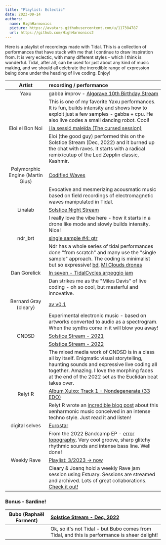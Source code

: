 ```yaml
---
title: "Playlist: Eclectic"
date: 2023-09-14
authors:
  name: HighHarmonics
  picture: https://avatars.githubusercontent.com/u/117384787
  url: https://github.com/HighHarmonics2
---
```


<!-- TODO: author? -->

Here is a playlist of recordings made with Tidal. This is a collection of performances that have stuck with me that I continue to draw inspiration from. It is very eclectic, with many different styles - which I think is wonderful. Tidal, after all, can be used for just about any kind of music making, and we should all celebrate the incredible range of expression being done under the heading of live coding. Enjoy!


| Artist  |  recording / performance |
| :--------:    | :---------- |
| Yaxu | gabba improv - [Algorave 10th Birthday Stream](https://www.youtube.com/watch?v=AkZl2uVO4S0&t=85s) |
|  | This is one of my favorite Yaxu performances. It is fun, builds intensity and shows how to exploit just a few samples - gabba + cpu. He also live codes a small dancing robot. Cool! |
| Eloi el Bon Noi | [i la sessió maleïda (The cursed session)](https://www.youtube.com/watch?v=rKmHFpXU63k) |
|  | Eloi (the good guy) performed this on the Solstice Stream (Dec, 2022) and it burned up the chat with raves. It starts with a radical remix/cutup of the Led Zepplin classic, Kashmir. |
| Polymorphic Engine (Martin Gius) | [Codified Waves](https://www.youtube.com/watch?v=ieQ7fA7ah3s&t=59s) |
|  | Evocative and mesmerizing acousmatic music based on field recordings of electromagnetic waves manipulated in Tidal. |
| Linalab | [Solstice Night Stream](https://www.youtube.com/watch?v=DNRZ6u2ksRI&t=65s) |
|  | I really love the vibe here - how it starts in a drone like mode and slowly builds intensity. Nice! |
| ndr_brt | [single sample #4: gtr](https://www.youtube.com/watch?v=XYk096aDOcU&t=55s) |
|  | Ndr has a whole series of tidal performances done "from scratch" and many use the "single sample" approach. The coding is minimalist but so expressive! [bd](https://www.youtube.com/watch?v=mc63VZ-biAo), [MI Clouds drones](https://www.youtube.com/watch?v=Zk3ICtit3tM&t=79s) |
| Dan Gorelick| [In seven - TidalCycles arpeggio jam](https://www.youtube.com/watch?v=WisMIMdnQ2A) |
|  | Dan strikes me as the "Miles Davis" of live coding - oh so cool, but masterful and innovative. |
| Bernard Gray (cleary)| [av v0.1](https://www.youtube.com/watch?v=oTnmjeVGE3g) |
|  | Experimental electronic music - based on artworks converted to audio as a spectrogram. When the synths come in it will blow you away! |
| CNDSD | [Solstice Stream - 2021](https://www.youtube.com/watch?v=sdT9iefP3vg&t=18s) |
|  | [Solstice Stream - 2022](https://www.youtube.com/watch?v=977AbvG2s04&t=118s) |
|  | The mixed media work of CNDSD is in a class all by itself. Enigmatic visual storytelling, haunting sounds and expressive live coding all together. Amazing. I love the morphing faces at the end of the 2022 set as the Euclidan beat takes over. |
| Relyt R | [Album Xuixo: Track 1 - Nondegenerate (33 EDO) ](https://relytr.bandcamp.com/album/xuixo) |
|  | Relyt R wrote an [incredible blog post](https://tidalcycles.org/blog/blog_topic_relyt_r_xuixo) about this xenharmonic music conceived in an intense techno style. Just read it and listen! |
| digital selves | [Eurostar](https://cherche-encore.bandcamp.com/track/eurostar-2) |
|  | From the 2022 Bandcamp EP - [error topography](https://cherche-encore.bandcamp.com/album/error-topography). Very cool groove, sharp glitchy rhythmic sounds and intense bass line. Well done! |
| Weekly Rave | [Playlist: 3/2023 -> now ](https://www.youtube.com/watch?v=WisMIMdnQ2A) |
|  | Cleary & Joanq hold a weekly Rave jam session using Estuary. Sessions are streamed and archived. Lots of great collaborations. [Check it out!](https://www.youtube.com/watch?v=bQjTJcSeiHA&list=PLMBIpibV-wQLvP7jitjnV9E61DfV11235) |

### Bonus - Sardine!

| Bubo (Raphaël Forment)| [Solstice Stream - Dec, 2022](https://www.youtube.com/watch?v=bM5FXw-5N8s) |
| :--------:    | :---------- |
|  | Ok, so it's not Tidal - but Bubo comes from Tidal, and this is performance is sheer delight! |
